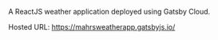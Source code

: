 A ReactJS weather application deployed using Gatsby Cloud.

Hosted URL: https://mahrsweatherapp.gatsbyjs.io/
